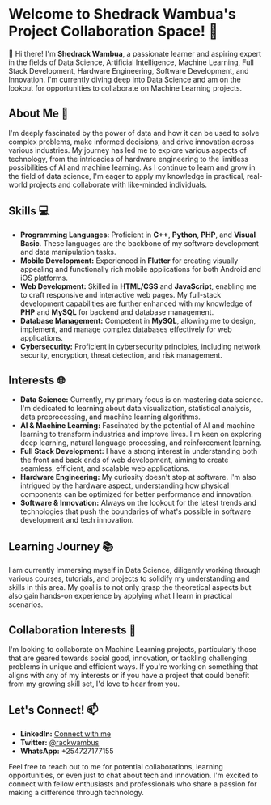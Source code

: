 


# Welcome to Shedrack Wambua's Project Collaboration Space! 🌟

👋 Hi there! I'm **Shedrack Wambua**, a passionate learner and aspiring expert in the fields of Data Science, Artificial Intelligence, Machine Learning, Full Stack Development, Hardware Engineering, Software Development, and Innovation. I'm currently diving deep into Data Science and am on the lookout for opportunities to collaborate on Machine Learning projects.

## About Me 🚀

I'm deeply fascinated by the power of data and how it can be used to solve complex problems, make informed decisions, and drive innovation across various industries. My journey has led me to explore various aspects of technology, from the intricacies of hardware engineering to the limitless possibilities of AI and machine learning. As I continue to learn and grow in the field of data science, I'm eager to apply my knowledge in practical, real-world projects and collaborate with like-minded individuals.

## Skills 💻

- **Programming Languages:** Proficient in **C++**, **Python**, **PHP**, and **Visual Basic**. These languages are the backbone of my software development and data manipulation tasks.
- **Mobile Development:** Experienced in **Flutter** for creating visually appealing and functionally rich mobile applications for both Android and iOS platforms.
- **Web Development:** Skilled in **HTML/CSS** and **JavaScript**, enabling me to craft responsive and interactive web pages. My full-stack development capabilities are further enhanced with my knowledge of **PHP** and **MySQL** for backend and database management.
- **Database Management:** Competent in **MySQL**, allowing me to design, implement, and manage complex databases effectively for web applications.
- **Cybersecurity:** Proficient in cybersecurity principles, including network security, encryption, threat detection, and risk management.

## Interests 🌐

- **Data Science:** Currently, my primary focus is on mastering data science. I'm dedicated to learning about data visualization, statistical analysis, data preprocessing, and machine learning algorithms.
- **AI & Machine Learning:** Fascinated by the potential of AI and machine learning to transform industries and improve lives. I'm keen on exploring deep learning, natural language processing, and reinforcement learning.
- **Full Stack Development:** I have a strong interest in understanding both the front and back ends of web development, aiming to create seamless, efficient, and scalable web applications.
- **Hardware Engineering:** My curiosity doesn't stop at software. I'm also intrigued by the hardware aspect, understanding how physical components can be optimized for better performance and innovation.
- **Software & Innovation:** Always on the lookout for the latest trends and technologies that push the boundaries of what's possible in software development and tech innovation.

## Learning Journey 📚

I am currently immersing myself in Data Science, diligently working through various courses, tutorials, and projects to solidify my understanding and skills in this area. My goal is to not only grasp the theoretical aspects but also gain hands-on experience by applying what I learn in practical scenarios.

## Collaboration Interests 🤝

I'm looking to collaborate on Machine Learning projects, particularly those that are geared towards social good, innovation, or tackling challenging problems in unique and efficient ways. If you're working on something that aligns with any of my interests or if you have a project that could benefit from my growing skill set, I'd love to hear from you.

## Let's Connect! 📫

- **LinkedIn:** [Connect with me](https://www.linkedin.com/in/shedrack-wambua-7752b8255)
- **Twitter:** [@rackwambus](https://twitter.com/rackwambus)
- **WhatsApp:** +254727177155

Feel free to reach out to me for potential collaborations, learning opportunities, or even just to chat about tech and innovation. I'm excited to connect with fellow enthusiasts and professionals who share a passion for making a difference through technology.

